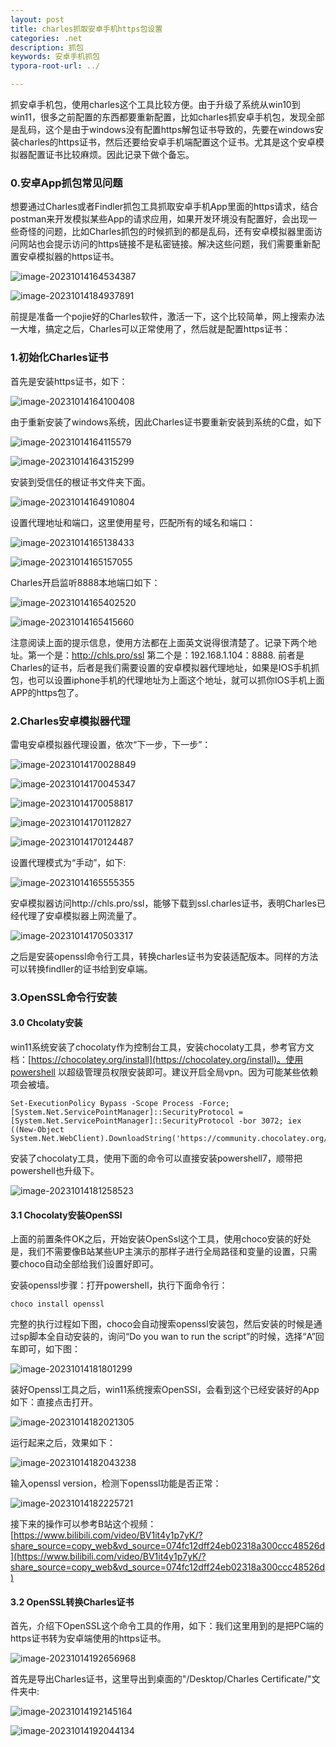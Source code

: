 ```yaml
---
layout: post
title: charles抓取安卓手机https包设置
categories: .net
description: 抓包
keywords: 安卓手机抓包
typora-root-url: ../

---
```


抓安卓手机包，使用charles这个工具比较方便。由于升级了系统从win10到win11，很多之前配置的东西都要重新配置，比如charles抓安卓手机包，发现全部是乱码，这个是由于windows没有配置https解包证书导致的，先要在windows安装charles的https证书，然后还要给安卓手机端配置这个证书。尤其是这个安卓模拟器配置证书比较麻烦。因此记录下做个备忘。

### 0.安卓App抓包常见问题

想要通过Charles或者Findler抓包工具抓取安卓手机App里面的https请求，结合postman来开发模拟某些App的请求应用，如果开发环境没有配置好，会出现一些奇怪的问题，比如Charles抓包的时候抓到的都是乱码，还有安卓模拟器里面访问网站也会提示访问的https链接不是私密链接。解决这些问题，我们需要重新配置安卓模拟器的https证书。

![image-20231014164534387](/images/posts/image-20231014164534387.png)

![image-20231014184937891](/images/posts/image-20231014184937891.png)



前提是准备一个pojie好的Charles软件，激活一下，这个比较简单，网上搜索办法一大堆，搞定之后，Charles可以正常使用了，然后就是配置https证书：

### 1.初始化Charles证书

首先是安装https证书，如下：

![image-20231014164100408](/images/posts/image-20231014164100408.png)

由于重新安装了windows系统，因此Charles证书要重新安装到系统的C盘，如下

![image-20231014164115579](/images/posts/image-20231014164115579.png)

![image-20231014164315299](/images/posts/image-20231014164315299.png)

安装到受信任的根证书文件夹下面。

![image-20231014164910804](/images/posts/image-20231014164910804.png)

设置代理地址和端口，这里使用星号，匹配所有的域名和端口：

![image-20231014165138433](/images/posts/image-20231014165138433.png)

![image-20231014165157055](/images/posts/image-20231014165157055.png)

Charles开启监听8888本地端口如下：

![image-20231014165402520](/images/posts/image-20231014165402520.png)

![image-20231014165415660](/images/posts/image-20231014165415660.png)

注意阅读上面的提示信息，使用方法都在上面英文说得很清楚了。记录下两个地址。第一个是：http://chls.pro/ssl 第二个是：192.168.1.104：8888. 前者是Charles的证书，后者是我们需要设置的安卓模拟器代理地址，如果是IOS手机抓包，也可以设置iphone手机的代理地址为上面这个地址，就可以抓你IOS手机上面APP的https包了。

### 2.Charles安卓模拟器代理

雷电安卓模拟器代理设置，依次“下一步，下一步”：

![image-20231014170028849](/images/posts/image-20231014170028849.png)

![image-20231014170045347](/images/posts/image-20231014170045347.png)

![image-20231014170058817](/images/posts/image-20231014170058817.png)

![image-20231014170112827](/images/posts/image-20231014170112827.png)

![image-20231014170124487](/images/posts/image-20231014170124487.png)



设置代理模式为“手动”，如下:



![image-20231014165555355](/images/posts/image-20231014165555355.png)

安卓模拟器访问http://chls.pro/ssl，能够下载到ssl.charles证书，表明Charles已经代理了安卓模拟器上网流量了。

![image-20231014170503317](/images/posts/image-20231014170503317.png)

之后是安装openssl命令行工具，转换charles证书为安装适配版本。同样的方法可以转换findller的证书给到安卓端。

### 3.OpenSSL命令行安装

#### 3.0 Chcolaty安装

win11系统安装了chocolaty作为控制台工具，安装chocolaty工具，参考官方文档：[https://chocolatey.org/install](https://chocolatey.org/install)。使用powershell 以超级管理员权限安装即可。建议开启全局vpn。因为可能某些依赖项会被墙。

````shell
Set-ExecutionPolicy Bypass -Scope Process -Force; [System.Net.ServicePointManager]::SecurityProtocol = [System.Net.ServicePointManager]::SecurityProtocol -bor 3072; iex ((New-Object System.Net.WebClient).DownloadString('https://community.chocolatey.org/install.ps1'))
````

安装了chocolaty工具，使用下面的命令可以直接安装powershell7，顺带把powershell也升级下。

![image-20231014181258523](/images/posts/image-20231014181258523.png)

#### 3.1 Chocolaty安装OpenSSl

上面的前置条件OK之后，开始安装OpenSsl这个工具，使用choco安装的好处是，我们不需要像B站某些UP主演示的那样子进行全局路径和变量的设置，只需要choco自动全部给我们设置好即可。

安装openssl步骤：打开powershell，执行下面命令行：

````shell
choco install openssl
````

完整的执行过程如下图，choco会自动搜索openssl安装包，然后安装的时候是通过sp脚本全自动安装的，询问“Do you wan to run the script”的时候，选择“A”回车即可，如下图：

![image-20231014181801299](/images/posts/image-20231014181801299.png)

装好Openssl工具之后，win11系统搜索OpenSSl，会看到这个已经安装好的App如下：直接点击打开。

![image-20231014182021305](/images/posts/image-20231014182021305.png)

运行起来之后，效果如下：

![image-20231014182043238](/images/posts/image-20231014182043238.png)

输入openssl version，检测下openssl功能是否正常：

![image-20231014182225721](/images/posts/image-20231014182225721.png)

接下来的操作可以参考B站这个视频：[https://www.bilibili.com/video/BV1it4y1p7yK/?share_source=copy_web&vd_source=074fc12dff24eb02318a300ccc48526d](https://www.bilibili.com/video/BV1it4y1p7yK/?share_source=copy_web&vd_source=074fc12dff24eb02318a300ccc48526d)

#### 3.2 OpenSSL转换Charles证书

首先，介绍下OpenSSL这个命令工具的作用，如下：我们这里用到的是把PC端的https证书转为安卓端使用的https证书。

![image-20231014192656968](/images/posts/image-20231014192656968.png)

首先是导出Charles证书，这里导出到桌面的"/Desktop/Charles Certificate/"文件夹中:

![image-20231014192145164](/images/posts/image-20231014192145164.png)

![image-20231014192044134](/images/posts/image-20231014192044134.png)







